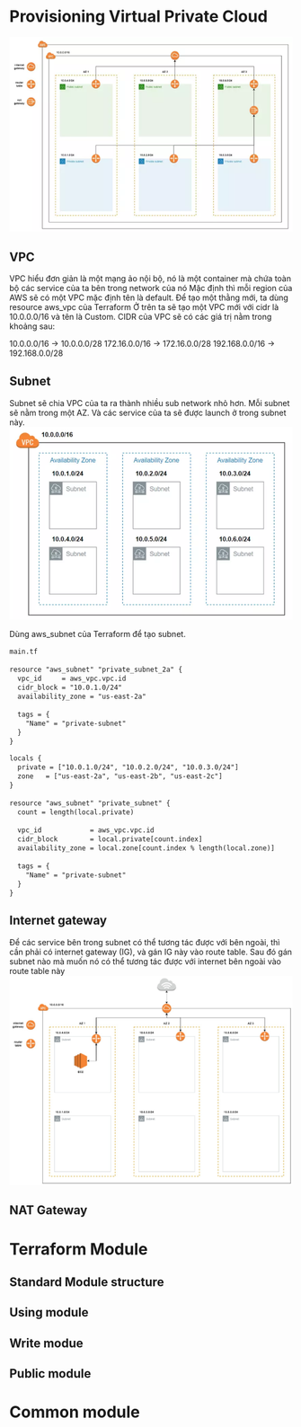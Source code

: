 # Provisioning Virtual Private Cloud
![](./images/VPC.PNG)
## VPC
VPC hiểu đơn giản là một mạng ảo nội bộ, nó là một container mà chứa toàn bộ các service của ta bên trong network của nó
Mặc định thì mỗi region của AWS sẽ có một VPC mặc định tên là default. Để tạo một thằng mới, ta dùng resource aws_vpc của Terraform
Ở trên ta sẽ tạo một VPC mới với cidr là 10.0.0.0/16 và tên là Custom. CIDR của VPC sẽ có các giá trị nằm trong khoảng sau:

10.0.0.0/16 -> 10.0.0.0/28
172.16.0.0/16 -> 172.16.0.0/28
192.168.0.0/16 -> 192.168.0.0/28
## Subnet
Subnet sẽ chia VPC của ta ra thành nhiều sub network nhỏ hơn. Mỗi subnet sẽ nằm trong một AZ. Và các service của ta sẽ được launch ở trong subnet này.
![](./images/subnet.PNG)

Dùng aws_subnet của Terraform để tạo subnet.
~~~
main.tf

resource "aws_subnet" "private_subnet_2a" {
  vpc_id     = aws_vpc.vpc.id
  cidr_block = "10.0.1.0/24"
  availability_zone = "us-east-2a"

  tags = {
    "Name" = "private-subnet"
  }
}
~~~

```
locals {
  private = ["10.0.1.0/24", "10.0.2.0/24", "10.0.3.0/24"]
  zone   = ["us-east-2a", "us-east-2b", "us-east-2c"]
}

resource "aws_subnet" "private_subnet" {
  count = length(local.private)

  vpc_id            = aws_vpc.vpc.id
  cidr_block        = local.private[count.index]
  availability_zone = local.zone[count.index % length(local.zone)]

  tags = {
    "Name" = "private-subnet"
  }
}
```

## Internet gateway
Để các service bên trong subnet có thể tương tác được với bên ngoài, thì cần phải có internet gateway (IG), và gán IG này vào route table. Sau đó gán subnet nào mà muốn nó có thể tương tác được với internet bên ngoài vào route table này
![](./images/Internet_gateway.PNG)

## NAT Gateway
# Terraform Module
## Standard Module structure
## Using module
## Write modue
## Public module
# Common module
